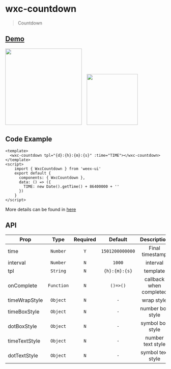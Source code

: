 # wxc-countdown

> Countdown

## [Demo](https://h5.m.taobao.com/trip/wxc-countdown/index.html?_wx_tpl=https%3A%2F%2Fh5.m.taobao.com%2Ftrip%2Fwxc-countdown%2Fdemo%2Findex.native-min.js)
<img src="https://gw.alipayobjects.com/zos/rmsportal/vKCrGoTgfBlPsFKtJNhk.gif" width="240"/>&nbsp;&nbsp;&nbsp;&nbsp;<img src="https://img.alicdn.com/tfs/TB1Kj1MSFXXXXbMXpXXXXXXXXXX-200-200.png" width="160"/>


## Code Example

```vue
<template>
  <wxc-countdown tpl="{d}:{h}:{m}:{s}" :time="TIME"></wxc-countdown>
</template>
<script>
    import { WxcCountdown } from 'weex-ui'
    export default {
      components: { WxcCountdown },
      data: () => ({
        TIME: new Date().getTime() + 86400000 + ''
      })
    }
</script>
```

More details can be found in [here](https://github.com/apache/incubator-weex-ui/blob/master/example/countdown/index.vue)

## API

| Prop | Type | Required | Default | Description |
| ---- |:----:|:---:|:-------:| :----------:|
| time | `Number` | `Y` | `1501200000000` | Final timestamp |
| interval | `Number` | `N` | `1000` | interval |
| tpl | `String` | `N` | `{h}:{m}:{s}` | template |
| onComplete | `Function` | `N` | `()=>()` | callback when completed |
| timeWrapStyle | `Object` | `N` | `-` | wrap style |
| timeBoxStyle | `Object` | `N` | `-` | number box style |
| dotBoxStyle | `Object` | `N` | `-` |  symbol box style |
| timeTextStyle | `Object` | `N` | `-` | number text style |
| dotTextStyle | `Object` | `N` | `-` |  symbol text style |
